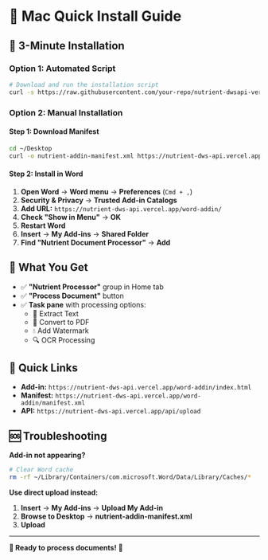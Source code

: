 # 🍎 Mac Quick Install Guide

## 🚀 **3-Minute Installation**

### Option 1: Automated Script
```bash
# Download and run the installation script
curl -s https://raw.githubusercontent.com/your-repo/nutrient-dwsapi-vercel/main/install-addin-mac.sh | bash
```

### Option 2: Manual Installation

#### Step 1: Download Manifest
```bash
cd ~/Desktop
curl -o nutrient-addin-manifest.xml https://nutrient-dws-api.vercel.app/word-addin/manifest.xml
```

#### Step 2: Install in Word
1. **Open Word** → **Word menu** → **Preferences** (`Cmd + ,`)
2. **Security & Privacy** → **Trusted Add-in Catalogs**
3. **Add URL:** `https://nutrient-dws-api.vercel.app/word-addin/`
4. **Check "Show in Menu"** → **OK**
5. **Restart Word**
6. **Insert** → **My Add-ins** → **Shared Folder**
7. **Find "Nutrient Document Processor"** → **Add**

## 🎯 **What You Get**

- ✅ **"Nutrient Processor"** group in Home tab
- ✅ **"Process Document"** button
- ✅ **Task pane** with processing options:
  - 📄 Extract Text
  - 🔄 Convert to PDF
  - 💧 Add Watermark
  - 🔍 OCR Processing

## 🔗 **Quick Links**

- **Add-in:** `https://nutrient-dws-api.vercel.app/word-addin/index.html`
- **Manifest:** `https://nutrient-dws-api.vercel.app/word-addin/manifest.xml`
- **API:** `https://nutrient-dws-api.vercel.app/api/upload`

## 🆘 **Troubleshooting**

**Add-in not appearing?**
```bash
# Clear Word cache
rm -rf ~/Library/Containers/com.microsoft.Word/Data/Library/Caches/*
```

**Use direct upload instead:**
1. **Insert** → **My Add-ins** → **Upload My Add-in**
2. **Browse to Desktop** → **nutrient-addin-manifest.xml**
3. **Upload**

---

**🎉 Ready to process documents!** 🍎 